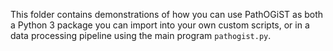 This folder contains demonstrations of how you can use PathOGiST as both a Python 3 package you can import into your own custom scripts, or in a data processing pipeline using the main program `pathogist.py`.
